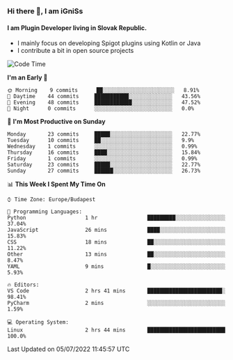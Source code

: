 ### Hi there 👋, I am iGniSs

#### I am Plugin Developer living in Slovak Republic.
- I mainly focus on developing Spigot plugins using Kotlin or Java
- I contribute a bit in open source projects

<!--START_SECTION:waka-->
![Code Time](http://img.shields.io/badge/Code%20Time-795%20hrs%2048%20mins-blue)

**I'm an Early 🐤** 

```text
🌞 Morning    9 commits      ██░░░░░░░░░░░░░░░░░░░░░░░   8.91% 
🌆 Daytime    44 commits     ███████████░░░░░░░░░░░░░░   43.56% 
🌃 Evening    48 commits     ████████████░░░░░░░░░░░░░   47.52% 
🌙 Night      0 commits      ░░░░░░░░░░░░░░░░░░░░░░░░░   0.0%

```
📅 **I'm Most Productive on Sunday** 

```text
Monday       23 commits     █████░░░░░░░░░░░░░░░░░░░░   22.77% 
Tuesday      10 commits     ██░░░░░░░░░░░░░░░░░░░░░░░   9.9% 
Wednesday    1 commits      ░░░░░░░░░░░░░░░░░░░░░░░░░   0.99% 
Thursday     16 commits     ████░░░░░░░░░░░░░░░░░░░░░   15.84% 
Friday       1 commits      ░░░░░░░░░░░░░░░░░░░░░░░░░   0.99% 
Saturday     23 commits     █████░░░░░░░░░░░░░░░░░░░░   22.77% 
Sunday       27 commits     ██████░░░░░░░░░░░░░░░░░░░   26.73%

```


📊 **This Week I Spent My Time On** 

```text
⌚︎ Time Zone: Europe/Budapest

💬 Programming Languages: 
Python                   1 hr                █████████░░░░░░░░░░░░░░░░   37.04% 
JavaScript               26 mins             ████░░░░░░░░░░░░░░░░░░░░░   15.83% 
CSS                      18 mins             ██░░░░░░░░░░░░░░░░░░░░░░░   11.22% 
Other                    13 mins             ██░░░░░░░░░░░░░░░░░░░░░░░   8.47% 
YAML                     9 mins              █░░░░░░░░░░░░░░░░░░░░░░░░   5.93%

🔥 Editors: 
VS Code                  2 hrs 41 mins       ████████████████████████░   98.41% 
PyCharm                  2 mins              ░░░░░░░░░░░░░░░░░░░░░░░░░   1.59%

💻 Operating System: 
Linux                    2 hrs 44 mins       █████████████████████████   100.0%

```


 Last Updated on 05/07/2022 11:45:57 UTC
<!--END_SECTION:waka-->